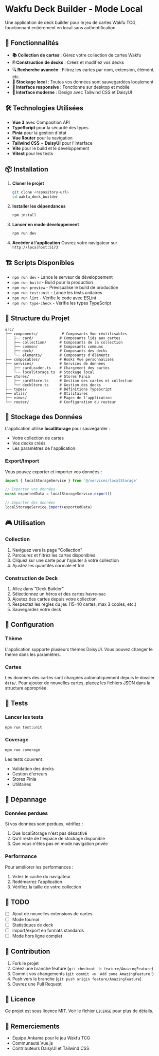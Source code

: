 # Wakfu Deck Builder - Mode Local

Une application de deck builder pour le jeu de cartes Wakfu TCG, fonctionnant entièrement en local sans authentification.

## 🚀 Fonctionnalités

- **📚 Collection de cartes** : Gérez votre collection de cartes Wakfu
- **🃏 Construction de decks** : Créez et modifiez vos decks
- **🔍 Recherche avancée** : Filtrez les cartes par nom, extension, élément, etc.
- **💾 Stockage local** : Toutes vos données sont sauvegardées localement
- **📱 Interface responsive** : Fonctionne sur desktop et mobile
- **🎨 Interface moderne** : Design avec Tailwind CSS et DaisyUI

## 🛠 Technologies Utilisées

- **Vue 3** avec Composition API
- **TypeScript** pour la sécurité des types
- **Pinia** pour la gestion d'état
- **Vue Router** pour la navigation
- **Tailwind CSS** + **DaisyUI** pour l'interface
- **Vite** pour le build et le développement
- **Vitest** pour les tests

## 📦 Installation

1. **Cloner le projet**
   ```bash
   git clone <repository-url>
   cd wakfu_deck_builder
   ```

2. **Installer les dépendances**
   ```bash
   npm install
   ```

3. **Lancer en mode développement**
   ```bash
   npm run dev
   ```

4. **Accéder à l'application**
   Ouvrez votre navigateur sur `http://localhost:5173`

## 🏗 Scripts Disponibles

- `npm run dev` - Lance le serveur de développement
- `npm run build` - Build pour la production
- `npm run preview` - Prévisualise le build de production
- `npm run test:unit` - Lance les tests unitaires
- `npm run lint` - Vérifie le code avec ESLint
- `npm run type-check` - Vérifie les types TypeScript

## 📁 Structure du Projet

```
src/
├── components/           # Composants Vue réutilisables
│   ├── card/            # Composants liés aux cartes
│   ├── collection/      # Composants de la collection
│   ├── common/          # Composants communs
│   ├── deck/            # Composants des decks
│   └── elements/        # Composants d'éléments
├── composables/         # Hooks Vue personnalisés
├── services/            # Services de données
│   ├── cardLoader.ts    # Chargement des cartes
│   └── localStorage.ts  # Stockage local
├── stores/              # Stores Pinia
│   ├── cardStore.ts     # Gestion des cartes et collection
│   └── deckStore.ts     # Gestion des decks
├── types/               # Définitions TypeScript
├── utils/               # Utilitaires
├── views/               # Pages de l'application
└── router/              # Configuration du routeur
```

## 💾 Stockage des Données

L'application utilise **localStorage** pour sauvegarder :
- Votre collection de cartes
- Vos decks créés
- Les paramètres de l'application

### Export/Import

Vous pouvez exporter et importer vos données :

```typescript
import { localStorageService } from '@/services/localStorage'

// Exporter vos données
const exportedData = localStorageService.export()

// Importer des données
localStorageService.import(exportedData)
```

## 🎮 Utilisation

### Collection
1. Naviguez vers la page "Collection"
2. Parcourez et filtrez les cartes disponibles
3. Cliquez sur une carte pour l'ajouter à votre collection
4. Ajustez les quantités normale et foil

### Construction de Deck
1. Allez dans "Deck Builder"
2. Sélectionnez un héros et des cartes havre-sac
3. Ajoutez des cartes depuis votre collection
4. Respectez les règles du jeu (15-40 cartes, max 3 copies, etc.)
5. Sauvegardez votre deck

## 🔧 Configuration

### Thème
L'application supporte plusieurs thèmes DaisyUI. Vous pouvez changer le thème dans les paramètres.

### Cartes
Les données des cartes sont chargées automatiquement depuis le dossier `data/`. 
Pour ajouter de nouvelles cartes, placez les fichiers JSON dans la structure appropriée.

## 🧪 Tests

### Lancer les tests
```bash
npm run test:unit
```

### Coverage
```bash
npm run coverage
```

Les tests couvrent :
- Validation des decks
- Gestion d'erreurs
- Stores Pinia
- Utilitaires

## 🐛 Dépannage

### Données perdues
Si vos données sont perdues, vérifiez :
1. Que localStorage n'est pas désactivé
2. Qu'il reste de l'espace de stockage disponible
3. Que vous n'êtes pas en mode navigation privée

### Performance
Pour améliorer les performances :
1. Videz le cache du navigateur
2. Redémarrez l'application
3. Vérifiez la taille de votre collection

## 📝 TODO

- [ ] Ajout de nouvelles extensions de cartes
- [ ] Mode tournoi
- [ ] Statistiques de deck
- [ ] Import/export en formats standards
- [ ] Mode hors ligne complet

## 🤝 Contribution

1. Fork le projet
2. Créez une branche feature (`git checkout -b feature/AmazingFeature`)
3. Commit vos changements (`git commit -m 'Add some AmazingFeature'`)
4. Push vers la branche (`git push origin feature/AmazingFeature`)
5. Ouvrez une Pull Request

## 📄 Licence

Ce projet est sous licence MIT. Voir le fichier `LICENSE` pour plus de détails.

## 🙏 Remerciements

- Équipe Ankama pour le jeu Wakfu TCG
- Communauté Vue.js
- Contributeurs DaisyUI et Tailwind CSS